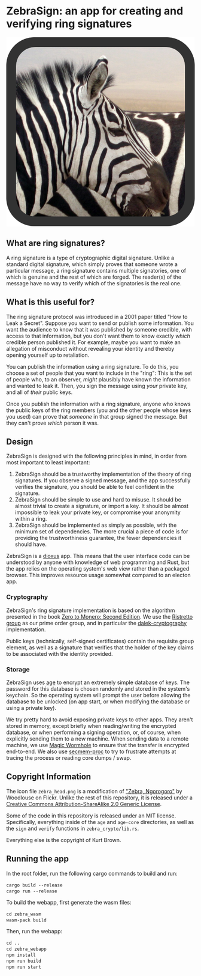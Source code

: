  # ZebraSign: an app for creating and verifying ring signatures
![](zebra_desktop/zebra_head.png)

## What are ring signatures?

A ring signature is a type of cryptographic digital signature. Unlike a standard digital signature, which simply proves that someone wrote a particular message, a ring signature contains multiple signatories, one of which is genuine and the rest of which are forged. The reader(s) of the message have no way to verify which of the signatories is the real one.

## What is this useful for?
The ring signature protocol was introduced in a 2001 paper titled "How to Leak a Secret".
Suppose you want to send or publish some information. You want the audience to know that it was
published by someone credible, with access to that information, but you
don't want them to know exactly *which* credible person published it. For example, maybe you want to make an allegation of misconduct without revealing your identity and thereby opening yourself up to retaliation.

You can publish the information using a ring signature. To do this, you choose
a set of people that you want to include in the "ring": This is the set of
people who, to an observer, *might* plausibly have known the information and wanted to leak it. Then, you
sign the message using *your* private key, and all of *their* public keys.

Once you publish the information with a ring signature, anyone who knows the
public keys of the ring members (you and the other people whose keys you used)
can prove that *someone* in that group signed the message. But they can't prove
*which* person it was.

## Design

ZebraSign is designed with the following principles in mind, in order from most
important to least important:

1. ZebraSign should be a trustworthy implementation of the theory of ring
   signatures. If you observe a signed message, and the app successfully
   verifies the signature, you should be able to feel confident in the
   signature.
2. ZebraSign should be simple to use and hard to misuse. It should be almost
   trivial to create a signature, or import a key. It should be almost
   impossible to leak your private key, or compromise your anonymity within a
   ring.
3. ZebraSign should be implemented as simply as possible, with the minimum set
   of dependencies. The more crucial a piece of code is for providing the
   trustworthiness guarantee, the fewer dependencies it should have.

ZebraSign is a [dioxus](https://dioxuslabs.com) app. This means that the user
interface code can be understood by anyone with knowledge of web programming
and Rust, but the app relies on the operating system's web view rather than a
packaged browser. This improves resource usage somewhat compared to an electon
app.

### Cryptography

ZebraSign's ring signature implementation is based on the algorithm presented
in the book [Zero to Monero: Second
Edition](https://www.getmonero.org/library/Zero-to-Monero-2-0-0.pdf).
We use the [Ristretto group](https://ristretto.group/) as our prime order
group, and in particular the [dalek-cryptography](https://dalek.rs/)
implementation.

Public keys (technically, self-signed certificates) contain the requisite group
element, as well as a signature that verifies that the holder of the key claims
to be associated with the identity provided.

### Storage

ZebraSign uses [age](https://github.com/FiloSottile/age) to encrypt an extremely
simple database of keys. The password for this database is chosen randomly and
stored in the system's keychain. So the operating system will prompt the user
before allowing the database to be unlocked (on app start, or when modifying
the database or using a private key).

We try pretty hard to avoid exposing private keys to other apps. They aren't
stored in memory, except briefly when reading/writing the encrypted database,
or when performing a signing operation, or, of course, when explicitly sending
them to a new machine. When sending data to a remote machine, we use [Magic
Wormhole](https://github.com/magic-wormhole/magic-wormhole.rs) to ensure that
the transfer is encrypted end-to-end. We also use
[secmem-proc](https://github.com/niluxv/secmem-proc) to try to frustrate
attempts at tracing the process or reading core dumps / swap.

## Copyright Information

The icon file `zebra_head.png` is a modification of ["Zebra, Ngorogoro"](https://www.flickr.com/photos/woodlouse/3990713395) by Woodlouse
on Flickr. Unlike the rest of this repository, it is released under a [Creative
Commons Attribution-ShareAlike 2.0 Generic
License](https://creativecommons.org/licenses/by-sa/2.0/).

Some of the code in this repository is released under an MIT license.
Specifically, everything inside of the `age` and `age-core` directories, as
well as the `sign` and `verify` functions in `zebra_crypto/lib.rs`.

Everything else is the copyright of Kurt Brown.

## Running the app
In the root folder, run the following cargo commands to build and run:
```
cargo build --release
cargo run --release
```

To build the webapp, first generate the wasm files:
```
cd zebra_wasm
wasm-pack build
```

Then, run the webapp:
```
cd ..
cd zebra_webapp
npm install
npm run build
npm run start
```

